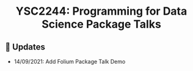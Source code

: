 <h1 align="center">
  YSC2244: Programming for Data Science Package Talks
</h1>

## 🚧 Updates

- 14/09/2021: Add Folium Package Talk Demo
